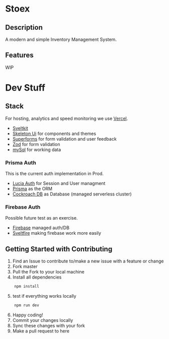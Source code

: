# Stoex

## Description

A modern and simple Inventory Management System.

## Features

WIP

# Dev Stuff

## Stack

For hosting, analytics and speed monitoring we use [Vercel](https://vercel.com).

- [Sveltkit](https://kit.svelte.dev/docs/introduction)
- [Skeleton Ui](https://www.skeleton.dev/docs/get-started) for components and themes
- [Superforms](https://superforms.rocks/) for form validation and user feedback
- [Zod](https://zod.dev/) for form validation
- [mySql](https://www.mysql.com/) for working data

### Prisma Auth
This is the current auth implementation in Prod. 
- [Lucia Auth](https://lucia-auth.com/) for Session and User managment
- [Prisma](https://www.mysql.com/) as the ORM
- [Cockroach DB](https://www.cockroachlabs.com/) as Database (managed serverless cluster)
### Firebase Auth
Possible future test as an exercise.
- [Firebase](https://firebase.google.com/) managed auth/DB
- [Sveltfire](https://github.com/codediodeio/sveltefire/tree/master) making firebase work more easily


## Getting Started with Contributing 

1. Find an Issue to contribute to/make a new issue with a feature or change
2. Fork master 
3. Pull the Fork to your local machine
4. Install all dependencies 
```bash
    npm install
```
5. test if everything works locally
```bash
    npm run dev
```
6. Happy coding!
7. Commit your changes locally
8. Sync these changes with your fork
9. Make a pull request to here
